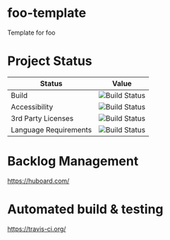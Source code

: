 foo-template
============

Template for foo


Project Status
============

| Status        | Value       |
| ------------- |-------------|
| Build         | ![Build Status](https://travis-ci.org/benboeser/foo-template.png?raw=true) |
| Accessibility         | ![Build Status](http://images.sodahead.com/polls/000172630/polls_600px_Stop_sign.svg_2058_261978_answer_1_small.png)|
| 3rd Party Licenses         | ![Build Status](http://images.sodahead.com/polls/000172630/polls_600px_Stop_sign.svg_2058_261978_answer_1_small.png)|
| Language Requirements         | ![Build Status](http://thumb9.shutterstock.com/thumb_small/159556/159556,1253556176,2/stock-vector-vector-traffic-go-sign-over-white-background-37454635.jpg) |





Backlog Management
============

https://huboard.com/


Automated build & testing
============

https://travis-ci.org/

